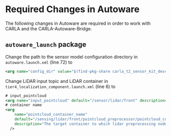 # Required Changes in Autoware
The following changes in Autoware are required in order to work with CARLA and the CARLA-Autoware-Bridge.

## ```autoware_launch``` package
Change the path to the sensor model configuration directory in ```autoware.launch.xml``` (line 72) to
```xml
<arg name="config_dir" value="$(find-pkg-share carla_t2_sensor_kit_description)/config/"/>
```

Change LiDAR input topic and LiDAR container in ```tier4_localization_component.launch.xml``` (line 6) to
```xml
# input_pointcloud
<arg name="input_pointcloud" default="/sensor/lidar/front" description="The topic will be used in the localization util module"/>
# container name
<arg
    name="pointcloud_container_name"
    default="/sensing/lidar/front/pointcloud_preprocessor/pointcloud_container"
    description="The target container to which lidar preprocessing nodes in localization be attached"
  />
```
